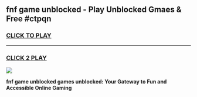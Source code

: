 
## fnf game unblocked - Play Unblocked Gmaes & Free #ctpqn
<h3>
<a href="https://news.freeplayer.one?title=fnf_game_unblocked&ref=24F">CLICK TO PLAY</a></h3>
<hr>

<h3>
<a href="https://news.freeplayer.one?title=fnf_game_unblocked&ref=24F">CLICK 2 PLAY</a>
  
</h3>

<a href="https://news.freeplayer.one?title=fnf_game_unblocked&ref=24F/"><img src="https://clearcache.store/games.png"></a>


**fnf game unblocked games unblocked: Your Gateway to Fun and Accessible Online Gaming**
